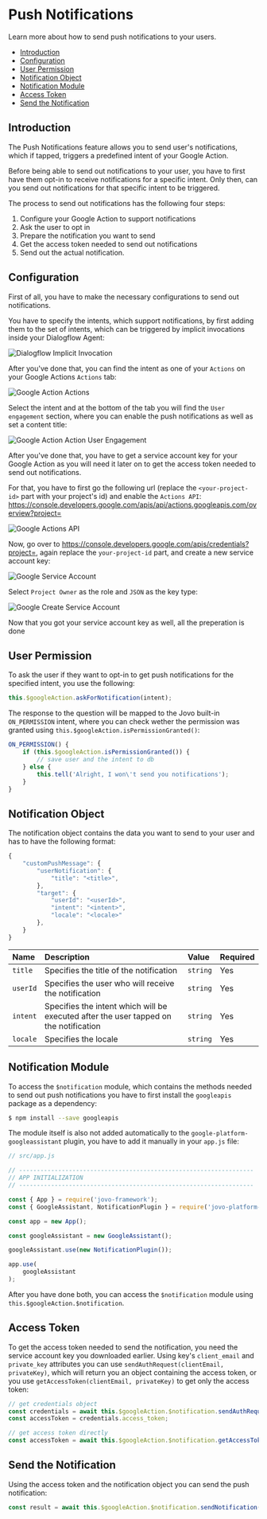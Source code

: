 # Push Notifications

Learn more about how to send push notifications to your users.

* [Introduction](#introduction)
* [Configuration](#configuration)
* [User Permission](#user-permission)
* [Notification Object](#notification-object)
* [Notification Module](#notification-module)
* [Access Token](#access-token)
* [Send the Notification](#send-the-notification)

## Introduction

The Push Notifications feature allows you to send user's notifications, which if tapped, triggers a predefined intent of your Google Action. 

Before being able to send out notifications to your user, you have to first have them opt-in to receive notifications for a specific intent. Only then, can you send out notifications for that specific intent to be triggered.

The process to send out notifications has the following four steps:

1. Configure your Google Action to support notifications
2. Ask the user to opt in
3. Prepare the notification you want to send
4. Get the access token needed to send out notifications
5. Send out the actual notification.

## Configuration

First of all, you have to make the necessary configurations to send out notifications.

You have to specify the intents, which support notifications, by first adding them to the set of intents, which can be triggered by implicit invocations inside your Dialogflow Agent:

![Dialogflow Implicit Invocation](../../img/dialogflow-implicit-invocation.png)

After you've done that, you can find the intent as one of your `Actions` on your Google Actions `Actions` tab:

![Google Action Actions](../../img/google-action-actions.png)

Select the intent and at the bottom of the tab you will find the `User engagement` section, where you can enable the push notifications as well as set a content title:

![Google Action Action User Engagement](../../img/google-action-action-user-engagement.png)

After you've done that, you have to get a service account key for your Google Action as you will need it later on to get the access token needed to send out notifications.

For that, you have to first go the following url (replace the `<your-project-id>` part with your project's id) and enable the `Actions API`: https://console.developers.google.com/apis/api/actions.googleapis.com/overview?project=<your-project-id> 

![Google Actions API](../../img/google-actions-api.png)

Now, go over to https://console.developers.google.com/apis/credentials?project=<your-project-id>, again replace the `your-project-id` part, and create a new service account key:

![Google Service Account](../../img/google-service-account.png)

Select `Project Owner` as the role and `JSON` as the key type:

![Google Create Service Account](../../img/google-create-service-account.png)

Now that you got your service account key as well, all the preperation is done

## User Permission

To ask the user if they want to opt-in to get push notifications for the specified intent, you use the following:

```javascript
this.$googleAction.askForNotification(intent);
```

The response to the question will be mapped to the Jovo built-in `ON_PERMISSION` intent, where you can check wether the permission was granted using `this.$googleAction.isPermissionGranted()`:

```javascript
ON_PERMISSION() {
    if (this.$googleAction.isPermissionGranted()) {
        // save user and the intent to db
    } else {
        this.tell('Alright, I won\'t send you notifications');
    }
}
```

## Notification Object

The notification object contains the data you want to send to your user and has to have the following format:

```javascript
{
    "customPushMessage": {
        "userNotification": {
            "title": "<title>",
        },
        "target": {
            "userId": "<userId>",
            "intent": "<intent>",
            "locale": "<locale>"
        },
    }
}
```

Name | Description | Value | Required
:--- | :--- | :--- | :---
`title` | Specifies the title of the notification | `string` | Yes
`userId` | Specifies the user who will receive the notification | `string` | Yes
`intent` | Specifies the intent which will be executed after the user tapped on the notification | `string` | Yes
`locale` | Specifies the locale | `string` | Yes

## Notification Module

To access the `$notification` module, which contains the methods needed to send out push notifications you have to first install the `googleapis` package as a dependency:

```sh
$ npm install --save googleapis
```

The module itself is also not added automatically to the `google-platform-googleassistant` plugin, you have to add it manually in your `app.js` file:

```javascript
// src/app.js

// ------------------------------------------------------------------
// APP INITIALIZATION
// ------------------------------------------------------------------

const { App } = require('jovo-framework');
const { GoogleAssistant, NotificationPlugin } = require('jovo-platform-googleassistant');

const app = new App();

const googleAssistant = new GoogleAssistant();

googleAssistant.use(new NotificationPlugin());

app.use(
    googleAssistant
);
```

After you have done both, you can access the `$notification` module using `this.$googleAction.$notification`.

## Access Token

To get the access token needed to send the notification, you need the service account key you downloaded earlier. Using key's `client_email` and `private_key` attributes you can use `sendAuthRequest(clientEmail, privateKey)`, which will return you an object containing the access token, or you use `getAccessToken(clientEmail, privateKey)` to get only the access token:

```javascript
// get credentials object
const credentials = await this.$googleAction.$notification.sendAuthRequest(clientEmail, privateKey);
const accessToken = credentials.access_token;

// get access token directly
const accessToken = await this.$googleAction.$notification.getAccessToken(clientEmail, privateKey);
```

## Send the Notification

Using the access token and the notification object you can send the push notification:

```javascript
const result = await this.$googleAction.$notification.sendNotification(notification, accessToken);
```

<!--[metadata]: {"description": "Learn more about how to send out push notifications with the Google Assistant",
"route": "google-assistant/notifications" }-->
